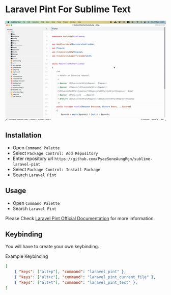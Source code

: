 # Laravel Pint For Sublime Text
![demo](https://github.com/PyaeSoneAungRgn/sublime-laravel-pint/blob/main/art/demo.gif?raw=true)

## Installation

- Open `Command Palette`
- Select `Package Control: Add Repository`
- Enter repository url `https://github.com/PyaeSoneAungRgn/sublime-laravel-pint`
- Select `Package Control: Install Package`
- Search `Laravel Pint`

## Usage

- Open `Command Palette`
- Search `Laravel Pint`

Please Check [Laravel Pint Official Documentation](https://laravel.com/docs/9.x/pint) for more information.

## Keybinding

You will have to create your own keybinding.

Example Keybinding
```json
[
	{ "keys": ["alt+p"], "command": "laravel_pint" },
	{ "keys": ["alt+c"], "command": "laravel_pint_current_file" },
	{ "keys": ["alt+t"], "command": "laravel_pint_test" },
]
```
